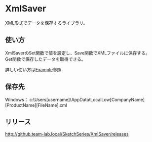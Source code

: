 # XmlSaver
XML形式でデータを保存するライブラリ。

## 使い方
XmlSaverのSet関数で値を設定し、Save関数でXMLファイルに保存する。  
Get関数で保存したデータを取得できる。  

詳しい使い方は[Example](http://github.team-lab.local/SketchSeries/XmlSaver/blob/master/Assets/XmlSaver/Example/Example.cs)参照

## 保存先
Windows： c:\Users\[username]\AppData\LocalLow\[CompanyName]\[ProductName]\[FileName].xml

## リリース
http://github.team-lab.local/SketchSeries/XmlSaver/releases
